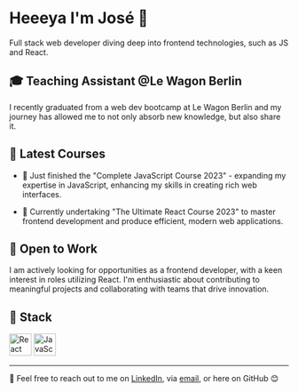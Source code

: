# Heeeya I'm José 👋

Full stack web developer diving deep into frontend technologies, such as JS and React.

## 🎓 Teaching Assistant @Le Wagon Berlin

I recently graduated from a web dev bootcamp at Le Wagon Berlin and my journey has allowed me to not only absorb new knowledge, but also share it. 

## 📘 Latest Courses

- 🎉 Just finished the "Complete JavaScript Course 2023" - expanding my expertise in JavaScript, enhancing my skills in creating rich web interfaces.

- 🚀 Currently undertaking "The Ultimate React Course 2023" to master frontend development and produce efficient, modern web applications.

## 🚀 Open to Work

I am actively looking for opportunities as a frontend developer, with a keen interest in roles utilizing React. I'm enthusiastic about contributing to meaningful projects and collaborating with teams that drive innovation.

## 🔧 Stack
<img alt="React" src="https://upload.wikimedia.org/wikipedia/commons/thumb/a/a7/React-icon.svg/1280px-React-icon.svg.png" width="40" height="40"/> 
<img alt="JavaScript" src="https://upload.wikimedia.org/wikipedia/commons/6/6a/JavaScript-logo.png" width="40" height="40"/> 


---

📩 Feel free to reach out to me on [LinkedIn](https://www.linkedin.com/in/josecopeti/), via [email](mailto:jrcopeti@gmail.com), or here on GitHub 😊
